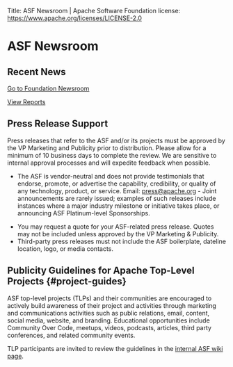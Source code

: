 Title: ASF Newsroom | Apache Software Foundation
license: https://www.apache.org/licenses/LICENSE-2.0

# ASF Newsroom

## Recent News 
<p><a class="btn btn-default mx-10" href="https://news.apache.org/" role="button">Go to Foundation Newsroom</a>
<p><a class="btn btn-default mx-10" href="https://apache.org/foundation/reports" role="button">View Reports</a>

## Press Release Support 
Press releases that refer to the ASF and/or its projects must be approved by the VP Marketing and Publicity prior to distribution. Please allow for a minimum of 10 business days to complete the review. We are sensitive to internal approval processes and will expedite feedback when possible. 
- The ASF is vendor-neutral and does not provide testimonials that endorse, promote, or advertise the capability, credibility, or quality of any technology, product, or service. Email: press@apache.org  - Joint announcements are rarely issued; examples of such releases include instances where a major industry milestone or initiative takes place, or announcing ASF Platinum-level Sponsorships. 
  
* You may request a quote for your ASF-related press release. Quotes may not be included unless approved by the VP Marketing & Publicity. 
* Third-party press releases must not include the ASF boilerplate, dateline location, logo, or media contacts.

## Publicity Guidelines for Apache Top-Level Projects  {#project-guides}

ASF top-level projects (TLPs) and their communities are encouraged to actively build awareness of their project and activities through marketing and communications activities such as public relations, email, content, social media, website, and branding. Educational opportunities include Community Over Code, meetups, videos, podcasts, articles, third party conferences, and related community events.

TLP participants are invited to review the guidelines in the <a href="https://cwiki.apache.org/confluence/display/PRESS/Publicity+Guidelines+for+Top-Level+Projects">internal ASF wiki page</a>.
